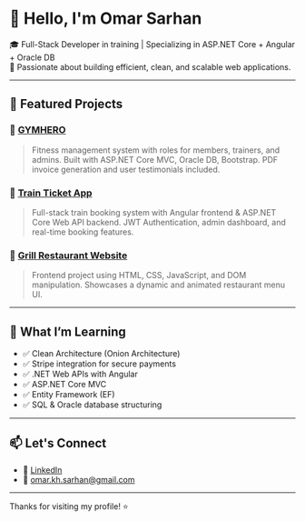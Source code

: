 # 👋 Hello, I'm Omar Sarhan

🎓 Full-Stack Developer in training | Specializing in ASP.NET Core + Angular + Oracle DB  
🚀 Passionate about building efficient, clean, and scalable web applications.

---

## 🚀 Featured Projects

### 🔹 [GYMHERO](https://github.com/Omar-Sarhan/GYMHERO)
> Fitness management system with roles for members, trainers, and admins. Built with ASP.NET Core MVC, Oracle DB, Bootstrap. PDF invoice generation and user testimonials included.

### 🔹 [Train Ticket App](https://github.com/Omar-Sarhan/Train-Ticket-App)
> Full-stack train booking system with Angular frontend & ASP.NET Core Web API backend. JWT Authentication, admin dashboard, and real-time booking features.

### 🔹 [Grill Restaurant Website](https://github.com/Omar-Sarhan/Grill-Restaurant)
> Frontend project using HTML, CSS, JavaScript, and DOM manipulation. Showcases a dynamic and animated restaurant menu UI.

---

## 🧠 What I’m Learning
- ✅ Clean Architecture (Onion Architecture)
- ✅ Stripe integration for secure payments
- ✅ .NET Web APIs with Angular
- ✅ ASP.NET Core MVC
- ✅ Entity Framework (EF)
- ✅ SQL & Oracle database structuring

---

## 📫 Let's Connect
- 💼 [LinkedIn](https://www.linkedin.com/in/omar-kh-sarhan/)
- 📧 [omar.kh.sarhan@gmail.com](mailto:omar.kh.sarhan@gmail.com)

---

Thanks for visiting my profile! ⭐
